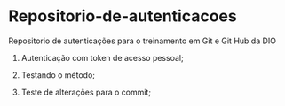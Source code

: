 # Repositorio-de-autenticacoes
Repositorio de autenticações para o treinamento em Git e Git Hub da DIO

1. Autenticação com token de acesso pessoal;

2. Testando o método;

3. Teste de alterações para o commit;

